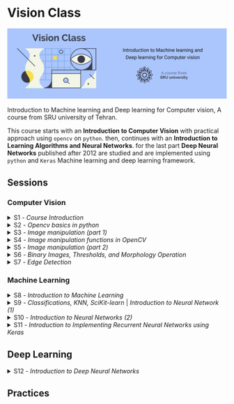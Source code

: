# Vision Class

![Vision Class | SRU university](Assets/Header.jpg)

Introduction to Machine learning and Deep learning for Computer vision, A course from SRU university of Tehran.

This course starts with an **Introduction to Computer Vision** with practical approach using `opencv` on `python`. then, continues with an **Introduction to Learning Algorithms and Neural Networks**. for the last part **Deep Neural Networks** published after 2012 are studied and are implemented using `python` and `Keras` Machine learning and deep learning framework. 

## Sessions

### Computer Vision

<details>
<summary>S1 - <i>Course Introduction</i></summary>

#### 🎯 Topics
`Computer vision overview`
`Course logistics`

#### 💡 Slides
Introduction [PDF](http://class.vision/96-97/01_intro.pdf)

</details>

<details>
<summary>S2 -  <i>Opencv basics in python</i></summary>

#### 🎯 Topics
- Reading Images
- Color Spaces
- Displaying Images
- Saving Images

#### 💡 Slides

#### 📒 NoteBooks
1. Reading, writing and displaying images
2. Grayscaling
3. Color Spaces

#### 📝 Student notes

</details>

<details>
<summary>S3 - <i>Image manipulation (part 1)</i></summary>

#### 🎯 Topics
`Linear algebra`
`Transform matrices`
`Interpolation Methods`

#### 💡 Slides
Image manipulations(1) [PDF](http://class.vision/96-97/02_Image%20manipulations(1).pdf) | [PPT](http://class.vision/96-97/02_Image%20manipulations(1).pptx)

</details>

<details>
<summary>S4 - <i>Image manipulation functions in OpenCV</i></summary>

#### Topics
`Draw geometric shapes`
`Transform matrices`
`Translations`
`Rotation`
`Resizing`
`Image pyramids`
`Cropping`

#### Slides

#### 📒 NoteBooks
4. Drawing Images
5. Translations
6. Rotations
7. Scaling, resizing and interpolations
8. Image Pyramids
9. Cropping

#### 📝 Student notes

#### 🎞 Videos
[aparat](https://www.aparat.com/v/vaYxt)

</details>

<details>
<summary>S5 - <i>Image manipulation (part 2)</i></summary>

#### Topics
`Logical and Mathematical Operations in OpenCV`
`Image masking in OpenCV`
`Convolution and Correlation filters`
`Moving Average`
`Sharpening Filters in OpenCV`

#### Slides
Image manipulations(2) [PDF](http://class.vision/96-97/03_Image%20manipulations(2).pdf) | 
[PPT](http://class.vision/96-97/03_Image%20manipulations(2).pptx)

#### 📒 NoteBooks
10. Arithmetic Operations
11. Bitwise Operations and Masking
12. Convolutions and Blurring
13. Sharpening

#### 📝 Student notes

#### 🎞 Videos
[aparat](https://www.aparat.com/v/W8deM)

</details>

<details>
<summary>S6 - <i>Binary Images, Thresholds, and Morphology Operation</i></summary>

#### Topics
`Images Types`
`Binary images, and Thresholds`
`Thresholds in OpenCV`
`Morphology (Dilation, Erosion, Opening, and Closing)`
`Morphology in OpenCV`

#### Slides
Binary Images and Morphology [PDF](http://class.vision/96-97/04_Morphology.pdf) | [PPT](http://class.vision/96-97/04_Morphology.pptx)

#### 📒 NoteBooks
14. Thresholding, Binarization & Adaptive Thresholding
15. Dilation, Erosion, Opening and Closing

#### 📝 Student notes

#### 🎞 Videos
[aparat](https://www.aparat.com/v/tMB7C)

</details>

<details>
<summary>S7 - <i>Edge Detection</i></summary>

#### Topics
`Images Derivative, and Gradient`
`Canny, and Sobel Edge Detections`
`Edge Detection in OpenCv`
`Perspective Transformation in OpenCv`
`Affine Transforms`
`Using Webcam in OpenCv`

#### Slides
Edge Detection [PDF](http://class.vision/96-97/05_Edges.pdf) | [PPT](http://class.vision/96-97/05_Edges.pptx)

#### 📒 NoteBooks
16. Edge Detection & Image Gradients
17. Perspective & Affine Transforms
18. Using Webcam

#### 📝 Student notes

#### 🎞 Videos
[aparat](https://www.aparat.com/v/UyuVf)

</details>

### Machine Learning

<details>
<summary>S8 - <i>Introduction to Machine Learning</i></summary>

#### Topics
`What is ML`
`Supervised Learning`
`Unsupervised Learning`
`Reinforcement Learning`
`ML projects Steps`
`Train-Test Split`
`Model evaluation`

#### Slides
Introduction to Machine Learning [PDF](http://class.vision/96-97/06_Intro%20to%20ML%20&%20Overview.pdf) | [PPT](http://class.vision/96-97/06_Intro%20to%20ML%20&%20Overview.pptx)

#### 📝 Student notes

</details>

<details>
<summary>S9 - <i>Classifications, KNN, SciKit-learn </i>|<i> Introduction to Neural Network (1)</i></summary>

#### Topics
`Perceptron`
`Weights and Biases in Perceptron`
`Activation Function`
`Input Feature Array`
`Multilayer Perceptron (MLP)`
`Layers in MLP (input, hidden, and output)`

#### Slides
Simple Classifier (KNN) [PDF](http://class.vision/96-97/07_simple%20classifier.pdf) | [PPT](http://class.vision/96-97/07_simple%20classifier.pptx)

Introduction to Neural Networks [PDF](http://class.vision/96-97/08_Introduction%20to%20Neural%20Networks.pdf) | [PPT](http://class.vision/96-97/08_Introduction%20to%20Neural%20Networks.pptx)

#### 📝 Student notes

#### 🎞 Videos
[aparat](https://www.aparat.com/v/THo7D)

</details>

<details>
<summary>S10 - <i>Introduction to Neural Networks (2)</i></summary>

#### Topics
`Loss Function (Coss Function)`
`Gradient Descent, and Back Propagation`
`Model Visualization`

#### 🎞 Videos
[aparat](https://www.aparat.com/v/T4OqM)

### links
Model Visualization and observing changes of number of each layer using [Tensorflow Playground](http://playground.tensorflow.org/)

</details>

<details>
<summary>S11 - <i>Introduction to Implementing Recurrent Neural Networks using Keras</i></summary>

#### Topics
`Recurrent, fully connected Networks in Keras`
`Declaring Model Architecture`
`Choosing Loss function, and Optimizer`
`Model Evaluation on Test Set`
`Predicting using Model`

#### 📒 NoteBooks
21. A Gentle Introduction to Keras – Simple neural network(MLP)

#### 📝 Student notes

#### 🎞 Videos
[aparat](https://www.aparat.com/v/E3cK6)

</details>

## Deep Learning

<details>
<summary>S12 - <i>Introduction to Deep Neural Networks</i></summary>

#### Topics
`Classification Tasks in Real-Life`
`Invariant Object Recognition`
`Over-fitting`
`Dropout`
`Convolutional Networks`
`ImageNet`

#### Slides
Introduction to Deep Learning & Convolutional Neural Networks [PDF](http://class.vision/96-97/09_Introduction%20to%20DeepNN_and_ConvNet.pdf) | [PPT](http://class.vision/96-97/09_Introduction%20to%20DeepNN_and_ConvNet.pptx)

#### 📒 NoteBooks
1.  Dropout

#### 📝 Student notes

#### 🎞 Videos
[aparat](https://www.aparat.com/v/tMB7C)

</details>


## Practices